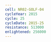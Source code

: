 ```yaml
---
cell: NR02-GOLF-04
cycleYear: 2015
cycle: 25
cycleDate: 2015-25
resistance: 513000
enlightened: 256000
---
```

